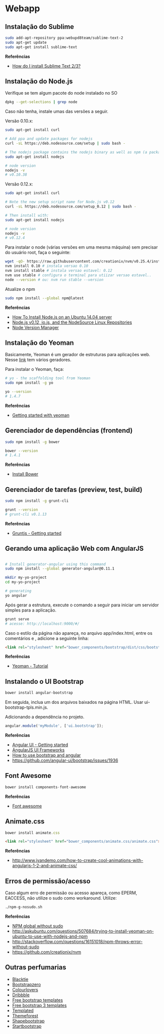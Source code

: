 # Webapp

## Instalação do Sublime

```sh
sudo add-apt-repository ppa:webupd8team/sublime-text-2
sudo apt-get update
sudo apt-get install sublime-text
```

**Referências**

* [How do I install Sublime Text 2/3?](http://askubuntu.com/questions/172698/how-do-i-install-sublime-text-2-3)

## Instalação do Node.js

Verifique se tem algum pacote do node instalado no SO
```sh
dpkg --get-selections | grep node
```

Caso não tenha, instale umas das versões a seguir.

Versão 0.10.x:
```sh
sudo apt-get install curl

# Add ppa and update packages for nodejs
curl -sL https://deb.nodesource.com/setup | sudo bash -

# The nodejs package contains the nodejs binary as well as npm (a package manager for Node.js)
sudo apt-get install nodejs

# node version
nodejs -v
# v0.10.38

```

Versão 0.12.x:
```sh
sudo apt-get install curl

# Note the new setup script name for Node.js v0.12
curl -sL https://deb.nodesource.com/setup_0.12 | sudo bash -

# Then install with:
sudo apt-get install nodejs

# node version
nodejs -v
# v0.12.4

```

Para instalar o node (várias versões em uma mesma máquina) sem precisar do
usuário root, faça o seguinte:
```sh
wget -qO- https://raw.githubusercontent.com/creationix/nvm/v0.25.4/install.sh | bash
nvm install 0.10 # instala versao 0.10
nvm install stable # instala versao estavel: 0.12
nvm use stable # configura o terminal para utiizar versao estavel..
node --version # ou: nvm run stable --version
```

Atualize o npm

```sh
sudo npm install --global npm@latest
```

**Referências**

* [How To Install Node.js on an Ubuntu 14.04 server](https://www.digitalocean.com/community/tutorials/how-to-install-node-js-on-an-ubuntu-14-04-server)
* [Node.js v0.12, io.js, and the NodeSource Linux Repositories](https://nodesource.com/blog/nodejs-v012-iojs-and-the-nodesource-linux-repositories)
* [Node Version Manager](https://github.com/creationix/nvm)

## Instalação do Yeoman

Basicamente, Yeoman é um gerador de estruturas para aplicações web. Nesse [link](http://yeoman.io/generators/) tem vários geradores.

Para instalar o Yeoman, faça:
```sh
# yo - the scaffolding tool from Yeoman
sudo npm install -g yo

yo --version
# 1.4.7
```

**Referências**

* [Getting started with yeoman](http://yeoman.io/learning/index.html)

## Gerenciador de dependências (frontend)

```sh
sudo npm install -g bower

bower --version
# 1.4.1
```

**Referências**

* [Install Bower](http://bower.io/#install-bower)

## Gerenciador de tarefas (preview, test, build)

```sh
sudo npm install -g grunt-cli

grunt --version
# grunt-cli v0.1.13
```

**Referências**

* [Gruntjs - Getting started](http://gruntjs.com/getting-started)

## Gerando uma aplicação Web com AngularJS

```sh

# Install generator-angular using this command
sudo npm install --global generator-angular@0.11.1

mkdir my-yo-project
cd my-yo-project

# generating
yo angular

```

Após gerar a estrutura, execute o comando a seguir para iniciar um servidor
simples para a aplicação.

```sh
grunt serve
# acesse: http://localhost:9000/#/
```

Caso o estilo da página não apareça, no arquivo app/index.html, entre os
comentários <!-- bower:css --> e <!-- endbower -->, adicione a seguinte linha:

```html
<link rel="stylesheet" href="bower_components/bootstrap/dist/css/bootstrap.css" />
```

**Referências**

* [Yeoman - Tutorial](http://yeoman.io/codelab/install-generators.html)

## Instalando o UI Bootstrap

```sh
bower install angular-bootstrap
```

Em seguida, inclua um dos arquivos baixados na página HTML. Usar ui-bootstrap-tpls.min.js.

Adicionando a dependência no projeto.

```js
angular.module('myModule', ['ui.bootstrap']);
```


**Referências**

* [Angular UI - Getting started](http://angular-ui.github.io/bootstrap/)
* [AngularJS UI Frameworks](http://angularjs4u.com/ui/top-angularjs-ui-frameworks/)
* [How to use bootstrap and angular](https://scotch.io/tutorials/how-to-correctly-use-bootstrapjs-and-angularjs-together)
* https://github.com/angular-ui/bootstrap/issues/1936

## Font Awesome

```js
bower install components-font-awesome
```

<link rel="stylesheet" href="bower_components/components-font-awesome/css/font-awesome.css" type="text/css">

**Referências**

* [Font awesome](https://github.com/components/font-awesome)

## Animate.css

```js
bower install animate.css
```

```html
<link rel="stylesheet" href="bower_components/animate.css/animate.css">
```

**Referências**

* http://www.jvandemo.com/how-to-create-cool-animations-with-angularjs-1-2-and-animate-css/

## Erros de permissão/acesso

Caso algum erro de permissão ou acesso apareça, como EPERM, EACCESS, não
utilize o sudo como workaround. Utilize:

```sh
./npm-g-nosudo.sh
```

**Referências**

* [NPM global without sudo](https://github.com/sindresorhus/guides/blob/master/npm-global-without-sudo.md)
* http://askubuntu.com/questions/507684/trying-to-install-yeoman-on-ubuntu-to-use-with-nodejs-and-npm
* http://stackoverflow.com/questions/16151018/npm-throws-error-without-sudo
* https://github.com/creationix/nvm

## Outras perfumarias

* [Blacktie](http://blacktie.co/)
* [Bootstrapzero](http://www.bootstrapzero.com/)
* [Colourlovers](http://www.colourlovers.com/palletes)
* [Dribbble](http://dribbble.com)
* [Free bootstrap templates](https://www.freshdesignweb.com/free-bootstrap-templates/)
* [Free bootstrap 3 templates](http://speckyboy.com/2014/05/27/free-bootstrap-3-templates/)
* [Templated](http://templated.co/)
* [Themeforest](http://themeforest.net/search?utf8=%E2%9C%93&term=&view=list&sort=&date=&category=site-templates&price_min=&price_max=&sales=rank-4&rating_min=)
* [Shapebootstrap](https://shapebootstrap.net)
* [Startbootstrap](http://startbootstrap.com/template-categories/one-page/)
